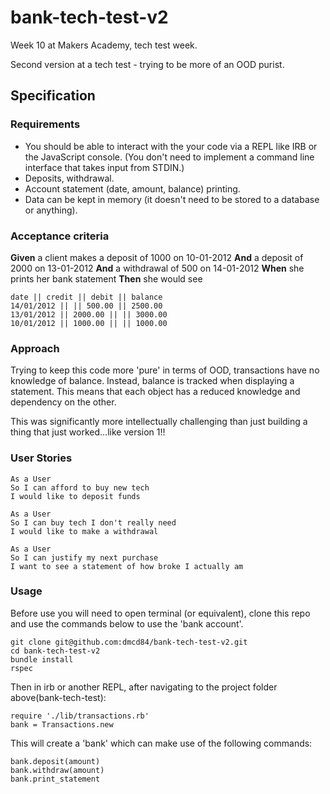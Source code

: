 # bank-tech-test-v2
Week 10 at Makers Academy, tech test week.

Second version at a tech test - trying to be more of an OOD purist.

## Specification

### Requirements

* You should be able to interact with the your code via a REPL like IRB or the JavaScript console.  (You don't need to implement a command line interface that takes input from STDIN.)
* Deposits, withdrawal.
* Account statement (date, amount, balance) printing.
* Data can be kept in memory (it doesn't need to be stored to a database or anything).

### Acceptance criteria

**Given** a client makes a deposit of 1000 on 10-01-2012
**And** a deposit of 2000 on 13-01-2012
**And** a withdrawal of 500 on 14-01-2012
**When** she prints her bank statement
**Then** she would see

```
date || credit || debit || balance
14/01/2012 || || 500.00 || 2500.00
13/01/2012 || 2000.00 || || 3000.00
10/01/2012 || 1000.00 || || 1000.00
```

### Approach

Trying to keep this code more 'pure' in terms of OOD, transactions have no knowledge of balance. Instead, balance is tracked when displaying a statement. This means that each object has a reduced knowledge and dependency on the other.

This was significantly more intellectually challenging than just building a thing that just worked...like version 1!!

### User Stories

```
As a User
So I can afford to buy new tech
I would like to deposit funds

As a User
So I can buy tech I don't really need
I would like to make a withdrawal

As a User
So I can justify my next purchase
I want to see a statement of how broke I actually am
```

### Usage
Before use you will need to open terminal (or equivalent), clone this repo and use the commands below to use the 'bank account'.
```
git clone git@github.com:dmcd84/bank-tech-test-v2.git
cd bank-tech-test-v2
bundle install
rspec
```

Then in irb or another REPL, after navigating to the project folder above(bank-tech-test):
```
require './lib/transactions.rb'
bank = Transactions.new
```
This will create a 'bank' which can make use of the following commands:

```
bank.deposit(amount)
bank.withdraw(amount)
bank.print_statement
```

